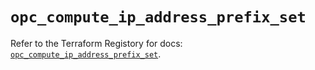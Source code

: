 # `opc_compute_ip_address_prefix_set`

Refer to the Terraform Registory for docs: [`opc_compute_ip_address_prefix_set`](https://registry.terraform.io/providers/hashicorp/opc/1.4.1/docs/resources/compute_ip_address_prefix_set).
